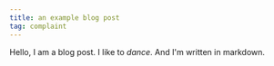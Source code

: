 ```yaml
---
title: an example blog post
tag: complaint
---
```


Hello, I am a blog post. I like to _dance_. And I'm written in markdown.
